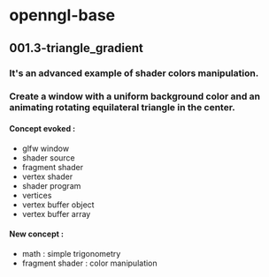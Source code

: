 # openngl-base

## 001.3-triangle_gradient

### It's an advanced example of shader colors manipulation. 

### Create a window with a uniform background color and an animating rotating equilateral triangle in the center.

#### Concept evoked :

- glfw window
- shader source
- fragment shader
- vertex shader
- shader program
- vertices
- vertex buffer object
- vertex buffer array

#### New concept :

- math : simple trigonometry
- fragment shader : color manipulation